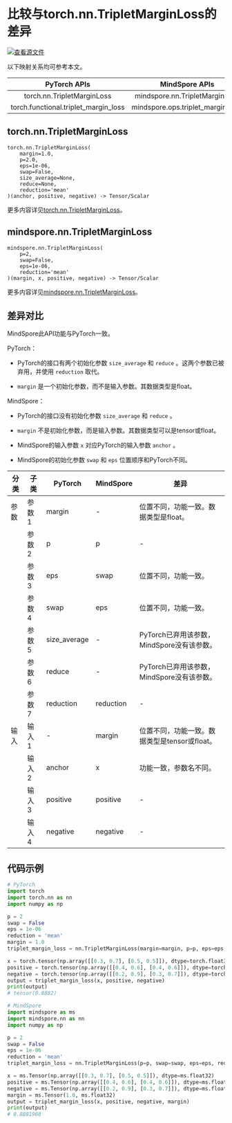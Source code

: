 # 比较与torch.nn.TripletMarginLoss的差异

[![查看源文件](https://mindspore-website.obs.cn-north-4.myhuaweicloud.com/website-images/r2.3.0/resource/_static/logo_source.svg)](https://gitee.com/mindspore/docs/blob/r2.3.0/docs/mindspore/source_zh_cn/note/api_mapping/pytorch_diff/TripletMarginLoss.md)

以下映射关系均可参考本文。

|     PyTorch APIs      |      MindSpore APIs       |
| :-------------------: | :-----------------------: |
|   torch.nn.TripletMarginLoss    |   mindspore.nn.TripletMarginLoss   |
|    torch.functional.triplet_margin_loss   |  mindspore.ops.triplet_margin_loss   |

## torch.nn.TripletMarginLoss

```text
torch.nn.TripletMarginLoss(
    margin=1.0,
    p=2.0,
    eps=1e-06,
    swap=False,
    size_average=None,
    reduce=None,
    reduction='mean'
)(anchor, positive, negative) -> Tensor/Scalar
```

更多内容详见[torch.nn.TripletMarginLoss](https://pytorch.org/docs/1.8.1/generated/torch.nn.TripletMarginLoss.html)。

## mindspore.nn.TripletMarginLoss

```text
mindspore.nn.TripletMarginLoss(
    p=2,
    swap=False,
    eps=1e-06,
    reduction='mean'
)(margin, x, positive, negative) -> Tensor/Scalar
```

更多内容详见[mindspore.nn.TripletMarginLoss](https://mindspore.cn/docs/zh-CN/r2.3.0/api_python/nn/mindspore.nn.TripletMarginLoss.html)。

## 差异对比

MindSpore此API功能与PyTorch一致。

PyTorch：

- PyTorch的接口有两个初始化参数 `size_average` 和 `reduce` 。这两个参数已被弃用，并使用 `reduction` 取代。

- `margin` 是一个初始化参数，而不是输入参数。其数据类型是float。

MindSpore：

- PyTorch的接口没有初始化参数 `size_average` 和 `reduce` 。

- `margin` 不是初始化参数，而是输入参数。其数据类型可以是tensor或float。

- MindSpore的输入参数 `x` 对应PyTorch的输入参数 `anchor` 。

- MindSpore的初始化参数 `swap` 和 `eps` 位置顺序和PyTorch不同。

| 分类       | 子类         | PyTorch      | MindSpore   | 差异          |
| ---------- | ------------ | ------------ | ---------   | ------------- |
| 参数       | 参数 1       | margin       | -           | 位置不同，功能一致。数据类型是float。 |
|            | 参数 2       | p            | p           | -             |
|            | 参数 3       | eps          | swap        | 位置不同，功能一致。 |
|            | 参数 4       | swap         | eps         | 位置不同，功能一致。 |
|            | 参数 5       | size_average | -           | PyTorch已弃用该参数，MindSpore没有该参数。 |
|            | 参数 6       | reduce       | -           | PyTorch已弃用该参数，MindSpore没有该参数。 |
|            | 参数 7       | reduction    | reduction   | -             |
| 输入       | 输入 1       | -            | margin      | 位置不同，功能一致。数据类型是tensor或float。 |
|            | 输入 2       | anchor       | x           | 功能一致，参数名不同。 |
|            | 输入 3       | positive     | positive    | -             |
|            | 输入 4       | negative     | negative    | -             |

## 代码示例

```python
# PyTorch
import torch
import torch.nn as nn
import numpy as np

p = 2
swap = False
eps = 1e-06
reduction = 'mean'
margin = 1.0
triplet_margin_loss = nn.TripletMarginLoss(margin=margin, p=p, eps=eps, swap=swap, reduction=reduction)

x = torch.tensor(np.array([[0.3, 0.7], [0.5, 0.5]]), dtype=torch.float32)
positive = torch.tensor(np.array([[0.4, 0.6], [0.4, 0.6]]), dtype=torch.float32)
negative = torch.tensor(np.array([[0.2, 0.9], [0.3, 0.7]]), dtype=torch.float32)
output = triplet_margin_loss(x, positive, negative)
print(output)
# tensor(0.8882)

# MindSpore
import mindspore as ms
import mindspore.nn as nn
import numpy as np

p = 2
swap = False
eps = 1e-06
reduction = 'mean'
triplet_margin_loss = nn.TripletMarginLoss(p=p, swap=swap, eps=eps, reduction=reduction)

x = ms.Tensor(np.array([[0.3, 0.7], [0.5, 0.5]]), dtype=ms.float32)
positive = ms.Tensor(np.array([[0.4, 0.6], [0.4, 0.6]]), dtype=ms.float32)
negative = ms.Tensor(np.array([[0.2, 0.9], [0.3, 0.7]]), dtype=ms.float32)
margin = ms.Tensor(1.0, ms.float32)
output = triplet_margin_loss(x, positive, negative, margin)
print(output)
# 0.8881968
```
